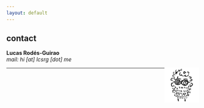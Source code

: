 ```yaml
---
layout: default
---
```


## contact

**Lucas Rodés-Guirao** <br/>
_mail: hi [at] lcsrg [dot] me_ <br/>

<img src="18101289.png" style="float: right;" width="90">
<hr>

<a href="{{ site.baseurl }}/index.html"><i class='fa fa-home'></i>
 
